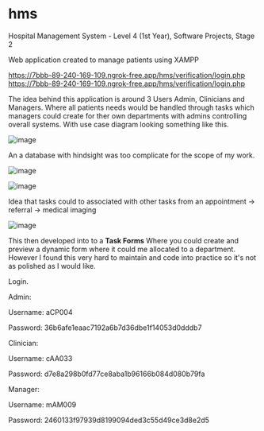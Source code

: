 # hms
Hospital Management System - Level 4 (1st Year), Software Projects, Stage 2 

Web application created to manage patients using XAMPP

[https://7bbb-89-240-169-109.ngrok-free.app/hms/verification/login.php
](https://7bbb-89-240-169-109.ngrok-free.app/hms/verification/login.php)https://7bbb-89-240-169-109.ngrok-free.app/hms/verification/login.php

The idea behind this application is around 3 Users Admin, Clinicians and Managers. Where all patients needs would be handled through tasks which managers could create for ther own departments with admins controlling overall systems. 
With use case diagram looking something like this. 

![image](https://github.com/tomljo2000/hms/assets/66169128/3c94547f-94b9-4b80-853d-afe7175a63a8)

An a database with hindsight was too complicate for the scope of my work. 

![image](https://github.com/tomljo2000/hms/assets/66169128/629f6853-a34f-41a0-a6c6-a585888b9558)

![image](https://github.com/tomljo2000/hms/assets/66169128/529bf353-5430-4433-935f-ae1e3fd47258)

Idea that tasks could to associated with other tasks from an appointment -> referral -> medical imaging 

![image](https://github.com/tomljo2000/hms/assets/66169128/5349d1c8-d106-4487-9c44-5c7f5b5cd688)

This then developed into to a **Task Forms**
Where you could create and preview a dynamic form where it could me allocated to a department. However I found this very hard to maintain and code into practice so it's not as polished as I would like. 

Login.

Admin: 

Username: aCP004

Password: 36b6afe1eaac7192a6b7d36dbe1f14053d0dddb7

Clinician:

Username: cAA033

Password: d7e8a298b0fd77ce8aba1b96166b084d080b79fa

Manager:

Username: mAM009

Password: 2460133f97939d8199094ded3c55d49ce3d8e2d5
